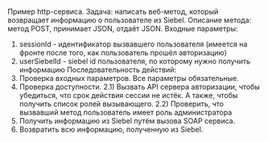   Пример http-сервиса.
  Задача: написать веб-метод, который возвращает информацию о пользователе из Siebel.
  Описание метода: метод POST, принимает JSON, отдаёт JSON.
  Входные параметры:
1) sessionId - идентификатор вызвавшего пользователя (имеется на фронте после того, как пользователь прошёл авторизацию)
2) userSiebelId - siebel id пользователя, по которому нужно получить информацию
  Последовательность действий:
1) Проверка входных параметров. Все параметры обязательные.
2) Проверка доступности.
2.1) Вызвать API сервера авторизации, чтобы убедиться, что срок действия сессии не истёк. А также, чтобы получить список ролей вызывающего.
2.2) Проверить, что вызвавший метод пользователь имеет роль администратора
3) Получить информацию из Siebel путём вызова SOAP сервиса.
4) Возвратить всю информацию, полученную из Siebel.
